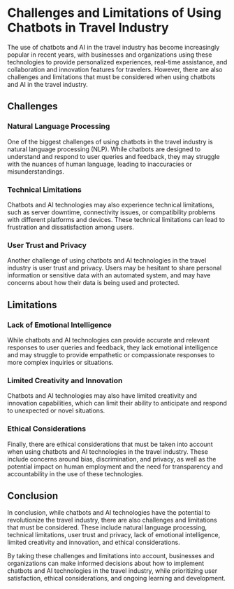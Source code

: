 Challenges and Limitations of Using Chatbots in Travel Industry
==============================================================================================================

The use of chatbots and AI in the travel industry has become increasingly popular in recent years, with businesses and organizations using these technologies to provide personalized experiences, real-time assistance, and collaboration and innovation features for travelers. However, there are also challenges and limitations that must be considered when using chatbots and AI in the travel industry.

Challenges
----------

### Natural Language Processing

One of the biggest challenges of using chatbots in the travel industry is natural language processing (NLP). While chatbots are designed to understand and respond to user queries and feedback, they may struggle with the nuances of human language, leading to inaccuracies or misunderstandings.

### Technical Limitations

Chatbots and AI technologies may also experience technical limitations, such as server downtime, connectivity issues, or compatibility problems with different platforms and devices. These technical limitations can lead to frustration and dissatisfaction among users.

### User Trust and Privacy

Another challenge of using chatbots and AI technologies in the travel industry is user trust and privacy. Users may be hesitant to share personal information or sensitive data with an automated system, and may have concerns about how their data is being used and protected.

Limitations
-----------

### Lack of Emotional Intelligence

While chatbots and AI technologies can provide accurate and relevant responses to user queries and feedback, they lack emotional intelligence and may struggle to provide empathetic or compassionate responses to more complex inquiries or situations.

### Limited Creativity and Innovation

Chatbots and AI technologies may also have limited creativity and innovation capabilities, which can limit their ability to anticipate and respond to unexpected or novel situations.

### Ethical Considerations

Finally, there are ethical considerations that must be taken into account when using chatbots and AI technologies in the travel industry. These include concerns around bias, discrimination, and privacy, as well as the potential impact on human employment and the need for transparency and accountability in the use of these technologies.

Conclusion
----------

In conclusion, while chatbots and AI technologies have the potential to revolutionize the travel industry, there are also challenges and limitations that must be considered. These include natural language processing, technical limitations, user trust and privacy, lack of emotional intelligence, limited creativity and innovation, and ethical considerations.

By taking these challenges and limitations into account, businesses and organizations can make informed decisions about how to implement chatbots and AI technologies in the travel industry, while prioritizing user satisfaction, ethical considerations, and ongoing learning and development.
